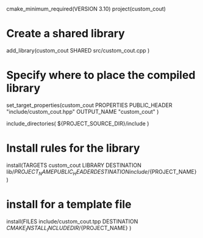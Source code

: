 cmake_minimum_required(VERSION 3.10)
project(custom_cout)

# Create a shared library
add_library(custom_cout SHARED 
    src/custom_cout.cpp
)

# Specify where to place the compiled library
set_target_properties(custom_cout PROPERTIES
    PUBLIC_HEADER "include/custom_cout.hpp"
    OUTPUT_NAME "custom_cout"
)

include_directories(
    ${PROJECT_SOURCE_DIR}/include
)

# Install rules for the library
install(TARGETS custom_cout
    LIBRARY DESTINATION lib/${PROJECT_NAME}
    PUBLIC_HEADER DESTINATION include/${PROJECT_NAME}
)
# install for a template file
install(FILES 
    include/custom_cout.tpp
    DESTINATION
    ${CMAKE_INSTALL_INCLUDEDIR}/${PROJECT_NAME}
)

